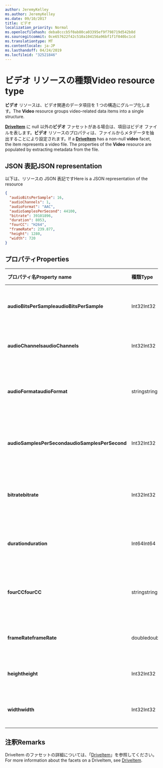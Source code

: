 ```yaml
---
author: JeremyKelley
ms.author: JeremyKelley
ms.date: 09/10/2017
title: ビデオ
localization_priority: Normal
ms.openlocfilehash: deba8cccb5f0ab80ca03395ef9f798719d542b8d
ms.sourcegitcommit: 0ce657622f42c510a104156a96bf1f1f040bc1cd
ms.translationtype: MT
ms.contentlocale: ja-JP
ms.lasthandoff: 04/24/2019
ms.locfileid: "32521846"
---
```

# <a name="video-resource-type"></a><span data-ttu-id="8b57e-102">ビデオ リソースの種類</span><span class="sxs-lookup"><span data-stu-id="8b57e-102">Video resource type</span></span>

<span data-ttu-id="8b57e-103">**ビデオ** リソースは、ビデオ関連のデータ項目を 1 つの構造にグループ化します。</span><span class="sxs-lookup"><span data-stu-id="8b57e-103">The **Video** resource groups video-related data items into a single structure.</span></span>

<span data-ttu-id="8b57e-p101">[**DriveItem**](driveitem.md) に null 以外の**ビデオ** ファセットがある場合は、項目はビデオ ファイルを表します。**ビデオ** リソースのプロパティは、ファイルからメタデータを抽出することにより設定されます。</span><span class="sxs-lookup"><span data-stu-id="8b57e-p101">If a [**DriveItem**](driveitem.md) has a non-null **video** facet, the item represents a video file. The properties of the **Video** resource are populated by extracting metadata from the file.</span></span>

## <a name="json-representation"></a><span data-ttu-id="8b57e-106">JSON 表記</span><span class="sxs-lookup"><span data-stu-id="8b57e-106">JSON representation</span></span>

<span data-ttu-id="8b57e-107">以下は、リソースの JSON 表記です</span><span class="sxs-lookup"><span data-stu-id="8b57e-107">Here is a JSON representation of the resource</span></span>

<!-- {
  "blockType": "resource",
  "optionalProperties": [  ],
  "@odata.type": "microsoft.graph.video"
}-->

```json
{
  "audioBitsPerSample": 16,
  "audioChannels": 1,
  "audioFormat": "AAC",
  "audioSamplesPerSecond": 44100,
  "bitrate": 39101896,
  "duration": 8053,
  "fourCC": "H264",
  "frameRate": 239.877,
  "height": 1280,
  "width": 720
}
```

## <a name="properties"></a><span data-ttu-id="8b57e-108">プロパティ</span><span class="sxs-lookup"><span data-stu-id="8b57e-108">Properties</span></span>

| <span data-ttu-id="8b57e-109">プロパティ名</span><span class="sxs-lookup"><span data-stu-id="8b57e-109">Property name</span></span>             | <span data-ttu-id="8b57e-110">種類</span><span class="sxs-lookup"><span data-stu-id="8b57e-110">Type</span></span>   | <span data-ttu-id="8b57e-111">説明</span><span class="sxs-lookup"><span data-stu-id="8b57e-111">Description</span></span>
|:--------------------------|:-------|:----------------------------------------
| <span data-ttu-id="8b57e-112">**audioBitsPerSample**</span><span class="sxs-lookup"><span data-stu-id="8b57e-112">**audioBitsPerSample**</span></span>    | <span data-ttu-id="8b57e-113">Int32</span><span class="sxs-lookup"><span data-stu-id="8b57e-113">Int32</span></span>  | <span data-ttu-id="8b57e-114">サンプルあたりのオーディオ ビット数。</span><span class="sxs-lookup"><span data-stu-id="8b57e-114">Number of audio bits per sample.</span></span>
| <span data-ttu-id="8b57e-115">**audioChannels**</span><span class="sxs-lookup"><span data-stu-id="8b57e-115">**audioChannels**</span></span>         | <span data-ttu-id="8b57e-116">Int32</span><span class="sxs-lookup"><span data-stu-id="8b57e-116">Int32</span></span>  | <span data-ttu-id="8b57e-117">オーディオ チャンネル数。</span><span class="sxs-lookup"><span data-stu-id="8b57e-117">Number of audio channels.</span></span>
| <span data-ttu-id="8b57e-118">**audioFormat**</span><span class="sxs-lookup"><span data-stu-id="8b57e-118">**audioFormat**</span></span>           | <span data-ttu-id="8b57e-119">string</span><span class="sxs-lookup"><span data-stu-id="8b57e-119">string</span></span> | <span data-ttu-id="8b57e-120">オーディオ形式の名前 (AAC、MP3 など)。</span><span class="sxs-lookup"><span data-stu-id="8b57e-120">Name of the audio format (AAC, MP3, etc.).</span></span>
| <span data-ttu-id="8b57e-121">**audioSamplesPerSecond**</span><span class="sxs-lookup"><span data-stu-id="8b57e-121">**audioSamplesPerSecond**</span></span> | <span data-ttu-id="8b57e-122">Int32</span><span class="sxs-lookup"><span data-stu-id="8b57e-122">Int32</span></span>  | <span data-ttu-id="8b57e-123">1 秒あたりのオーディオ サンプル数。</span><span class="sxs-lookup"><span data-stu-id="8b57e-123">Number of audio samples per second.</span></span>
| <span data-ttu-id="8b57e-124">**bitrate**</span><span class="sxs-lookup"><span data-stu-id="8b57e-124">**bitrate**</span></span>               | <span data-ttu-id="8b57e-125">Int32</span><span class="sxs-lookup"><span data-stu-id="8b57e-125">Int32</span></span>  | <span data-ttu-id="8b57e-126">1 秒あたりのビデオのビット レート (ビット単位)。</span><span class="sxs-lookup"><span data-stu-id="8b57e-126">Bit rate of the video in bits per second.</span></span>
| <span data-ttu-id="8b57e-127">**duration**</span><span class="sxs-lookup"><span data-stu-id="8b57e-127">**duration**</span></span>              | <span data-ttu-id="8b57e-128">Int64</span><span class="sxs-lookup"><span data-stu-id="8b57e-128">Int64</span></span>  | <span data-ttu-id="8b57e-129">ファイルの継続時間 (ミリ秒単位)。</span><span class="sxs-lookup"><span data-stu-id="8b57e-129">Duration of the file in milliseconds.</span></span>
| <span data-ttu-id="8b57e-130">**fourCC**</span><span class="sxs-lookup"><span data-stu-id="8b57e-130">**fourCC**</span></span>                | <span data-ttu-id="8b57e-131">string</span><span class="sxs-lookup"><span data-stu-id="8b57e-131">string</span></span> | <span data-ttu-id="8b57e-132">ビデオ形式の「4 文字コード」名。</span><span class="sxs-lookup"><span data-stu-id="8b57e-132">"Four character code" name of the video format.</span></span>
| <span data-ttu-id="8b57e-133">**frameRate**</span><span class="sxs-lookup"><span data-stu-id="8b57e-133">**frameRate**</span></span>             | <span data-ttu-id="8b57e-134">double</span><span class="sxs-lookup"><span data-stu-id="8b57e-134">double</span></span> | <span data-ttu-id="8b57e-135">ビデオのフレーム レート。</span><span class="sxs-lookup"><span data-stu-id="8b57e-135">Frame rate of the video.</span></span>
| <span data-ttu-id="8b57e-136">**height**</span><span class="sxs-lookup"><span data-stu-id="8b57e-136">**height**</span></span>                | <span data-ttu-id="8b57e-137">Int32</span><span class="sxs-lookup"><span data-stu-id="8b57e-137">Int32</span></span>  | <span data-ttu-id="8b57e-138">ビデオの高さ (ピクセル単位)。</span><span class="sxs-lookup"><span data-stu-id="8b57e-138">Height of the video, in pixels.</span></span>
| <span data-ttu-id="8b57e-139">**width**</span><span class="sxs-lookup"><span data-stu-id="8b57e-139">**width**</span></span>                 | <span data-ttu-id="8b57e-140">Int32</span><span class="sxs-lookup"><span data-stu-id="8b57e-140">Int32</span></span>  | <span data-ttu-id="8b57e-141">ビデオの幅 (ピクセル単位)。</span><span class="sxs-lookup"><span data-stu-id="8b57e-141">Width of the video, in pixels.</span></span>

[item-resource]: ../resources/driveitem.md

## <a name="remarks"></a><span data-ttu-id="8b57e-142">注釈</span><span class="sxs-lookup"><span data-stu-id="8b57e-142">Remarks</span></span>

<span data-ttu-id="8b57e-143">DriveItem のファセットの詳細については、「[DriveItem](driveitem.md)」を参照してください。</span><span class="sxs-lookup"><span data-stu-id="8b57e-143">For more information about the facets on a DriveItem, see [DriveItem](driveitem.md).</span></span>

<!-- {
  "type": "#page.annotation",
  "description": "The video facet provides information about the properties of a video file.",
  "keywords": "bitrate,duration,size,video",
  "section": "documentation",
  "tocPath": "Facets/Video"
} -->
